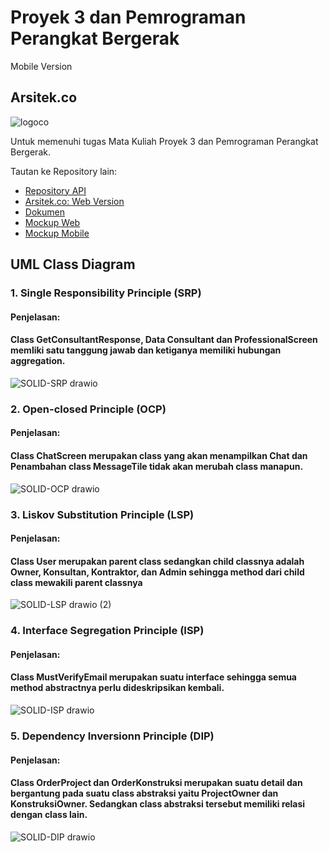 # Proyek 3 dan Pemrograman Perangkat Bergerak

Mobile Version

## Arsitek.co
![logoco](https://user-images.githubusercontent.com/79303700/161211240-43b0031d-2c47-4055-977c-213192e6236c.png)

Untuk memenuhi tugas Mata Kuliah Proyek 3 dan Pemrograman Perangkat Bergerak.

Tautan ke Repository lain:

- [Repository API](https://github.com/Eko748/ArchitectApp-Web/tree/main/app/Http/Controllers/API)
- [Arsitek.co: Web Version](https://github.com/Eko748/ArchitectApp-Web)
- [Dokumen](https://github.com/Eko748/Dokumentasi)
- [Mockup Web](https://www.figma.com/file/Uvb7jXpQH1BoT2ULGVDv4n/Web?node-id=0%3A1)
- [Mockup Mobile](https://www.figma.com/file/m1ePrrwEZ1gz57B4FkQBfE/mobile?node-id=0%3A1)


## UML Class Diagram
### 1. Single Responsibility Principle (SRP)
####    Penjelasan:
####    Class GetConsultantResponse, Data Consultant dan ProfessionalScreen memliki satu tanggung jawab dan ketiganya memiliki hubungan aggregation.

![SOLID-SRP drawio](https://user-images.githubusercontent.com/79303700/175523574-0e2366cb-16f5-4fcd-9b82-6db9b3583e66.png)

### 2. Open-closed Principle (OCP)
####    Penjelasan:
####    Class ChatScreen merupakan class yang akan menampilkan Chat dan Penambahan class MessageTile tidak akan merubah class manapun.

![SOLID-OCP drawio](https://user-images.githubusercontent.com/79303700/175523588-2ff3aae6-f38e-4b33-a1a3-e64b5d4bafa0.png)

### 3. Liskov Substitution Principle (LSP)
####    Penjelasan:
####    Class User merupakan parent class sedangkan child classnya adalah Owner, Konsultan, Kontraktor, dan Admin sehingga method dari child class mewakili parent classnya 

![SOLID-LSP drawio (2)](https://user-images.githubusercontent.com/79303700/175532897-63940ac0-2bd4-4c27-8ade-4331d74115c6.png)

### 4. Interface Segregation Principle (ISP)
####    Penjelasan:
####    Class MustVerifyEmail merupakan suatu interface sehingga semua method abstractnya perlu dideskripsikan kembali.

![SOLID-ISP drawio](https://user-images.githubusercontent.com/79303700/175523607-c8669e6c-1c0f-4e14-aab9-9767e5d7e0ff.png)

### 5. Dependency Inversionn Principle (DIP)
####    Penjelasan:
####    Class OrderProject dan OrderKonstruksi merupakan suatu detail dan bergantung pada suatu class abstraksi yaitu ProjectOwner dan KonstruksiOwner. Sedangkan class abstraksi tersebut memiliki relasi dengan class lain.
![SOLID-DIP drawio](https://user-images.githubusercontent.com/79303700/175523623-ec9cae79-2a2e-4811-8c3e-b72acf4fc2e4.png)
